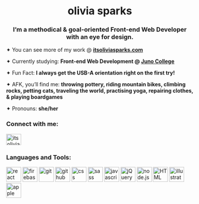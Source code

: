 <h1 align="center">olivia sparks</h1>
<h3 align="center">I’m a methodical & goal-oriented Front-end Web Developer with an eye for design.</h3>

✦ You can see more of my work @ <a href="https://itsoliviasparks.com">**itsoliviasparks.com**</a>

✦ Currently studying: **Front-end Web Development @ <a href="https://junocollege.com">Juno College</a>**

✦ Fun Fact: **I always get the USB-A orientation right on the first try!**

✦ AFK, you’ll find me: **throwing pottery, riding mountain bikes, climbing rocks, petting cats, traveling the world, practising yoga, repairing clothes, & playing boardgames**

✦ Pronouns: **she/her**

<h3 align="left">Connect with me:</h3>
<p align="left">
<a href="https://linkedin.com/in/itsoliviasparks"><img align="center" src="https://raw.githubusercontent.com/rahuldkjain/github-profile-readme-generator/master/src/images/icons/Social/linked-in-alt.svg" alt="itsoliviasparks" height="30" width="40"/></a>
 
</p>

<h3 align="left">Languages and Tools:</h3>
<p align="left">
<img src="https://cdn.jsdelivr.net/gh/devicons/devicon/icons/react/react-original-wordmark.svg" alt="react" height="40" width="40"/>
<img src="https://cdn.jsdelivr.net/gh/devicons/devicon/icons/firebase/firebase-plain-wordmark.svg" alt="firebase" height="40" width="40"/>
<img src="https://cdn.jsdelivr.net/gh/devicons/devicon/icons/git/git-plain-wordmark.svg" alt="git" height="40" width="40"/>
<img src="https://cdn.jsdelivr.net/gh/devicons/devicon/icons/github/github-original-wordmark.svg" alt="github" height="40" width="40"/>
<img src="https://cdn.jsdelivr.net/gh/devicons/devicon/icons/css3/css3-plain-wordmark.svg" alt="css" height="40" width="40"/>
<img src="https://cdn.jsdelivr.net/gh/devicons/devicon/icons/sass/sass-original.svg" alt="sass" height="40" width="40"/>
<img src="https://cdn.jsdelivr.net/gh/devicons/devicon/icons/javascript/javascript-plain.svg" alt="javascript" height="40" width="40"/>
<img src="https://cdn.jsdelivr.net/gh/devicons/devicon/icons/jquery/jquery-plain-wordmark.svg" alt="jQuery" height="40" width="40"/>
<img src="https://cdn.jsdelivr.net/gh/devicons/devicon/icons/nodejs/nodejs-original.svg" alt="node.js" height="40" width="40"/>       
<img src="https://cdn.jsdelivr.net/gh/devicons/devicon/icons/html5/html5-plain-wordmark.svg" alt="HTML" height="40" width="40"/>
<img src="https://cdn.jsdelivr.net/gh/devicons/devicon/icons/illustrator/illustrator-line.svg" alt="illustrator" height="40" width="40"/>
<img src="https://cdn.jsdelivr.net/gh/devicons/devicon/icons/apple/apple-original.svg" alt="apple" height="40" width="40"/>
 </p>
